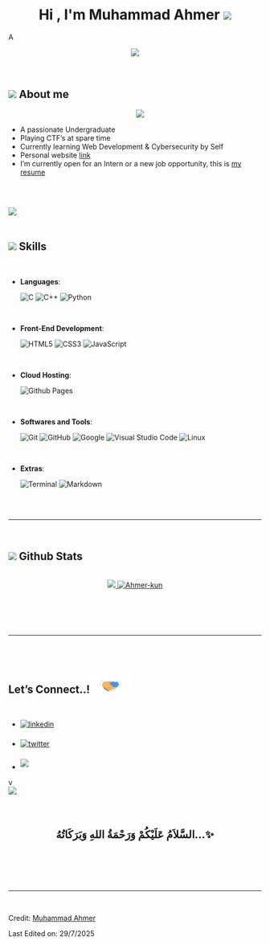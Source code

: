   <h1 align="center"><b>Hi , I'm Muhammad Ahmer </b><img src="https://media.giphy.com/media/hvRJCLFzcasrR4ia7z/giphy.gif" width="35"></h1>
<!--  -->A
<p align="center">
  <a href="https://github.com/DenverCoder1/readme-typing-svg"><img src="https://readme-typing-svg.herokuapp.com?font=Time+New+Roman&amp;color=cyan&amp;size=25&amp;center=true&amp;vCenter=true&amp;width=600&amp;height=100&amp;lines=Assalamu+O+Alaikum+Warahmatullah..♥++;Undergraduate,;Computer+Science+Student,;IT+Support+Specialist,;Cybersecurity+Analyst/Enthusiast,;Love+to+learn+new+stuffs..&lt;3"></a>
</p>
<br>
<h2 id="-about-me"><picture><img src="https://github.com/Ahmer-kun/0xabdulkhalid/raw/main/assets/mdImages/about_me.gif" width="50px"></picture> <strong>About me</strong></h2>
<p><picture> <img align="right" src="https://github.com/Ahmer-kun/0xabdulkhalid/raw/main/assets/mdImages/Right_Side.gif" width="250px"></picture></p>
<br>
<ul>
<li>A passionate Undergraduate</li>
<li>Playing CTF’s at spare time</li>
<li>Currently learning Web Development & Cybersecurity by Self</li>
<li>Personal website <a href="https://ahmer-kun.github.io/myportfolio/">link</a></li>
<li>I’m currently open for an Intern or a new job opportunity, this is <a href="https://read.cv/0xabdulkhalid">my resume</a></li>
</ul>
<p><br><br></p>
<p><img src="https://user-images.githubusercontent.com/73097560/115834477-dbab4500-a447-11eb-908a-139a6edaec5c.gif"><br><br></p>
<h2 id="-skills"><img src="https://media2.giphy.com/media/QssGEmpkyEOhBCb7e1/giphy.gif?cid=ecf05e47a0n3gi1bfqntqmob8g9aid1oyj2wr3ds3mg700bl&amp;rid=giphy.gif" width="25"><b> Skills</b></h2>


<br>
<p align="center">
</p><ul>
<li>
<p><strong>Languages</strong>:</p>
<p><img src="https://img.shields.io/badge/C%20-%232370ED.svg?style=for-the-badge&amp;logo=c&amp;logoColor=white" alt="C">
<img src="https://img.shields.io/badge/C++%20-%2300599C.svg?style=for-the-badge&amp;logo=c%2B%2B&amp;logoColor=white" alt="C++">
<img src="https://img.shields.io/badge/Python%20-%2314354C.svg?style=for-the-badge&amp;logo=python&amp;logoColor=white" alt="Python"></p>
</li>
</ul>
<br>   
<ul>
<li>
<p><strong>Front-End Development</strong>:</p>
<p><img src="https://img.shields.io/badge/HTML5%20-%23E34F26.svg?style=for-the-badge&amp;logo=html5&amp;logoColor=white" alt="HTML5">
<img src="https://img.shields.io/badge/CSS%20-%231572B6.svg?style=for-the-badge&amp;logo=css3&amp;logoColor=white" alt="CSS3">
<img src="https://img.shields.io/badge/JavaScript%20-%23F7DF1E.svg?style=for-the-badge&amp;logo=javascript&amp;logoColor=black" alt="JavaScript"></p>
</li>
</ul>
<br>
<ul>
<li>
<p><strong>Cloud Hosting</strong>:</p>
<p><img src="https://img.shields.io/badge/GitHub%20Pages-%23327FC7.svg?style=for-the-badge&amp;logo=github&amp;logoColor=white" alt="Github Pages"></p>
</li>
</ul>
<br>
<ul>
<li>
<p><strong>Softwares and Tools</strong>:</p>
<p><img src="https://img.shields.io/badge/git-%23F05033.svg?style=for-the-badge&amp;logo=git&amp;logoColor=white" alt="Git">
<img src="https://img.shields.io/badge/github-%23121011.svg?style=for-the-badge&amp;logo=github&amp;logoColor=white" alt="GitHub">
<img src="https://img.shields.io/badge/google-%234285F4.svg?style=for-the-badge&amp;logo=google&amp;logoColor=white" alt="Google">
<img src="https://img.shields.io/badge/Visual%20Studio%20Code-0078d7.svg?style=for-the-badge&amp;logo=visual-studio-code&amp;logoColor=white" alt="Visual Studio Code">
<img src="https://img.shields.io/badge/Linux-FCC624?style=for-the-badge&amp;logo=linux&amp;logoColor=black" alt="Linux"></p>
</li>
</ul>
<br>
<ul>
<li>
<p><strong>Extras</strong>:</p>
<p><img src="https://img.shields.io/badge/Terminal-%23054020?style=for-the-badge&amp;logo=gnu-bash&amp;logoColor=white" alt="Terminal">
<img src="https://img.shields.io/badge/markdown-%23000000.svg?style=for-the-badge&amp;logo=markdown&amp;logoColor=white" alt="Markdown"></p>
</li>
</ul>
<p></p>
<br>
<br>
<hr>
<br>
<h2 id="-github-stats"><img src="https://media.giphy.com/media/iY8CRBdQXODJSCERIr/giphy.gif" width="35"><b> Github Stats </b></h2>
<br>
<div align="center">
<a href="https://github.com/Ahmer-kun/">
  <img src="https://github-readme-stats.vercel.app/api?username=Ahmer-kun&amp;include_all_commits=true&amp;count_private=true&amp;show_icons=true&amp;line_height=20&amp;title_color=7A7ADB&amp;icon_color=2234AE&amp;text_color=D3D3D3&amp;bg_color=0,000000,130F40" width="450">
  <img src="https://github-readme-stats.vercel.app/api/top-langs?username=Ahmer-kun&amp;show_icons=true&amp;locale=en&amp;layout=compact&amp;line_height=20&amp;title_color=7A7ADB&amp;icon_color=2234AE&amp;text_color=D3D3D3&amp;bg_color=0,000000,130F40" width="375" alt="Ahmer-kun">
</a>
</div>
<br>
<br>
<br>
<div class="google-auto-placed" style="width: 100%; height: auto; clear: both; text-align: center;"><ins data-ad-format="auto" class="adsbygoogle adsbygoogle-noablate" data-ad-client="ca-pub-5867915342436534" data-adsbygoogle-status="done" style="display: block; margin: 24px auto 16px; background-color: transparent; height: 0px;" data-ad-status="unfilled"><div id="aswift_2_host" style="border: none; height: 0px; width: 1150px; margin: 0px; padding: 0px; position: relative; visibility: visible; background-color: transparent; display: inline-block; overflow: hidden; opacity: 0;"><iframe id="aswift_2" name="aswift_2" browsingtopics="true" style="left: 0px; position: absolute; top: 0px; border: 0px; width: 1150px; height: 0px; min-height: auto; max-height: none; min-width: auto; max-width: none;" sandbox="allow-forms allow-popups allow-popups-to-escape-sandbox allow-same-origin allow-scripts allow-top-navigation-by-user-activation" width="1150" height="0" frameborder="0" marginwidth="0" marginheight="0" vspace="0" hspace="0" allowtransparency="true" scrolling="no" allow="attribution-reporting; run-ad-auction" src="https://googleads.g.doubleclick.net/pagead/ads?client=ca-pub-5867915342436534&amp;output=html&amp;h=280&amp;adk=1296727556&amp;adf=3774456555&amp;pi=t.aa~a.1514299343~rp.1&amp;w=1150&amp;abgtt=6&amp;fwrn=4&amp;fwrnh=100&amp;lmt=1753432965&amp;rafmt=1&amp;to=qs&amp;pwprc=3343622871&amp;format=1150x280&amp;url=https%3A%2F%2Fgithubprofile.com%2Ftemplates%2FAhmer-kun&amp;fwr=0&amp;pra=3&amp;rpe=1&amp;resp_fmts=3&amp;wgl=1&amp;fa=40&amp;uach=WyJXaW5kb3dzIiwiMTQuMC4wIiwieDg2IiwiIiwiMTM4LjAuNzIwNC4xNjkiLG51bGwsMCxudWxsLCI2NCIsW1siTm90KUE7QnJhbmQiLCI4LjAuMC4wIl0sWyJDaHJvbWl1bSIsIjEzOC4wLjcyMDQuMTY5Il0sWyJHb29nbGUgQ2hyb21lIiwiMTM4LjAuNzIwNC4xNjkiXV0sMF0.&amp;dt=1753432965726&amp;bpp=1&amp;bdt=416&amp;idt=0&amp;shv=r20250723&amp;mjsv=m202507220101&amp;ptt=9&amp;saldr=aa&amp;abxe=1&amp;cookie=ID%3Dc09c0f41f704731c%3AT%3D1753432960%3ART%3D1753432960%3AS%3DALNI_MZzca7VdCQMj-QwbIcimYLru5RmiA&amp;gpic=UID%3D000012270ee3b1f0%3AT%3D1753432960%3ART%3D1753432960%3AS%3DALNI_Ma9Ar0fIWOIwj9j4b2srkPvvHdmzg&amp;eo_id_str=ID%3D19ad82120e8ad2eb%3AT%3D1753432961%3ART%3D1753432961%3AS%3DAA-Afjb3yf-CGmWgUW1nabm4khbr&amp;prev_fmts=0x0%2C1200x280&amp;nras=3&amp;correlator=7581862661018&amp;frm=20&amp;pv=1&amp;u_tz=300&amp;u_his=6&amp;u_h=900&amp;u_w=1600&amp;u_ah=852&amp;u_aw=1600&amp;u_cd=24&amp;u_sd=1&amp;dmc=8&amp;adx=218&amp;ady=2339&amp;biw=1585&amp;bih=765&amp;scr_x=0&amp;scr_y=0&amp;eid=95360548%2C95362655%2C95366913%2C95366847%2C95359265%2C95367170&amp;oid=2&amp;pvsid=5942313501369563&amp;tmod=491561987&amp;uas=0&amp;nvt=1&amp;ref=https%3A%2F%2Fgithubprofile.com%2Ftemplates&amp;fc=1920&amp;brdim=0%2C0%2C0%2C0%2C1600%2C0%2C1600%2C852%2C1600%2C765&amp;vis=1&amp;rsz=%7C%7Cs%7C&amp;abl=NS&amp;fu=128&amp;bc=31&amp;bz=1&amp;td=1&amp;tdf=2&amp;psd=W251bGwsbnVsbCxudWxsLDNd&amp;nt=1&amp;ifi=3&amp;uci=a!3&amp;btvi=1&amp;fsb=1&amp;dtd=7" data-google-container-id="a!3" tabindex="0" title="Advertisement" aria-label="Advertisement" data-load-complete="true" data-google-query-id="COC-wujO144DFXxsHgId5AUXcA"></iframe></div></ins></div><hr>
<br>
<br>
<h2 id="-lets-connect"><b> Let’s Connect..!</b><img src="https://github.com/0xAbdulKhalid/0xAbdulKhalid/raw/main/assets/mdImages/handshake.gif" width="80"></h2>
<br>
<div align="left">
<ul>
<li>
<a href="https://linkedin.com/in/Ahmer-kun" target="_blank">
<img src="https://img.shields.io/badge/linkedin:  Ahmer-kun%2300acee.svg?color=405DE6&amp;style=for-the-badge&amp;logo=linkedin&amp;logoColor=white" alt="linkedin" style="margin-bottom: 5px;">
</a>
</li>
<br>
<li>
<a href="https://twitter.com/0xabdulkhalid" target="_blank">
<img src="https://img.shields.io/badge/twitter:  Ahmer-kun-%2300acee.svg?color=1DA1F2&amp;style=for-the-badge&amp;logo=twitter&amp;logoColor=white" alt="twitter" style="margin-bottom: 5px;">
</a>
</li>
<br>
<li>
<a href="mailto:muhammadahmar032@gmail.com" target="_blank">
<img src="https://img.shields.io/badge/gmail:  Ahmer-kun-%23EA4335.svg?style=for-the-badge&amp;logo=gmail&amp;logoColor=white" t="mail" style="margin-bottom: 5px;">
</a>
</li>
</ul>
</div>v
<br>
<img src="https://user-images.githubusercontent.com/73097560/115834477-dbab4500-a447-11eb-908a-139a6edaec5c.gif">
<br>
<br>
<br>
<div align="center">
<h2 id="السَّلاَمُ-عَلَيْكُمْ-وَرَحْمَةُ-اللهِ-وَبَرَكَاتُهُ"><b>السَّلاَمُ عَلَيْكُمْ وَرَحْمَةُ اللهِ وَبَرَكَاتُهُ…✨</b></h2>
</div>
<br>
<br>
<br>
<br>
<hr>
<br>
<p>Credit: <a href="https://github.com/Ahmer-kun">Muhammad Ahmer</a></p>
<p>Last Edited on: 29/7/2025</p> 
